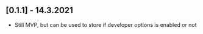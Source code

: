 ## [0.1.1] - 14.3.2021

* Still MVP, but can be used to store if developer options is enabled or not
